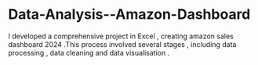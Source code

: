 # Data-Analysis--Amazon-Dashboard
I developed a comprehensive project in Excel , creating amazon sales dashboard 2024 .This process involved several stages , including data processing , data cleaning and data visualisation .
